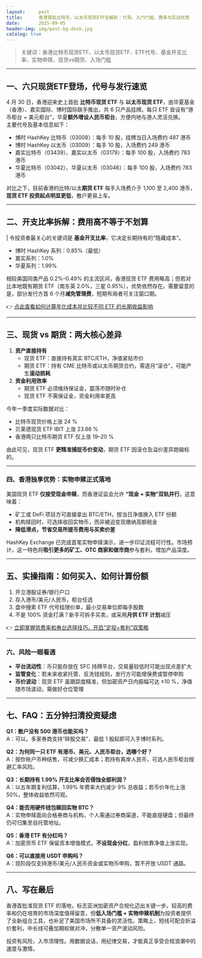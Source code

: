 ```yaml
---
layout:     post
title:      香港首批比特币、以太币现货ETF全解析：代号、入门门槛、费率与实战优势
date:       2025-09-05
header-img: img/post-bg-desk.jpg
catalog: true
---
```


> 关键词：香港比特币现货ETF、以太币现货ETF、ETF代号、基金开支比率、实物申赎、现货vs期货、入场门槛

---

## 一、六只现货ETF登场，代号与发行速览
4 月 30 日，香港迎来史上首批 **比特币现货 ETF** 与 **以太币现货 ETF**，由华夏基金（香港）、嘉实国际、博时国际联手推出，共 6 只产品挂牌。每只 ETF 皆设有“港币柜台 + 美元柜台”，华夏**额外增设人民币柜台**，方便内地与港人灵活兑换。  
主要代号及基本信息如下：

- 博时 HashKey 比特币（03008）：每手 10 股，挂牌当日入场费约 487 港币  
- 博时 HashKey 以太币（03009）：每手 10 股，入场费约 249 港币  
- 嘉实比特币（03439）、嘉实以太币（03179）：每手 100 股，入场费约 783 港币  
- 华夏比特币（03042）、华夏以太币（03046）：每手 100 股，入场费约 783 港币  

对比之下，目前香港的比特/以太**期货 ETF** 每手入场费介于 1,100 至 2,400 港币，**现货 ETF 投资起点明显更低**，散户更易上车。  

---

## 二、开支比率拆解：费用高不等于不划算
| 令投资者最关心的关键词是 **基金开支比率**，它决定长期持有的“隐藏成本”。  
- 博时 HashKey 系列：0.85%（最低）  
- 嘉实系列：1.0%  
- 华夏系列：1.99%  

相较美国同类产品 0.2%–0.49% 的主流区间，香港现货 ETF 费用略高；但若对比本地既有期货 ETF（南东英 2.0%，三星 0.95%），优势依然存在。需要留意的是，部分发行方首 6 个月**减免管理费**，短期布局者可关注窗口期。

👉 [点此查看如何计算年化成本并比较不同 ETF 的长期收益影响](https://okxdog.com/)

---

## 三、现货 vs 期货：两大核心差异
1. **资产直接持有**  
   - 现货 ETF：直接持有真实 BTC/ETH，净值紧贴市价  
   - 期货 ETF：持有 CME 比特币或以太币期货合约，需逐月“滚仓”，可能产生**滚动损耗**  
2. **资金利用效率**  
   - 期货 ETF 必须维持保证金，震荡市随时补仓  
   - 现货 ETF 不需保证金，资金利用率更高  

今年一季度实际数据对比：  
- 比特币现货价格上涨 24 %  
- 贝莱德现货 ETF IBIT 上涨 23.86 %  
- 香港两只比特币期货 ETF 仅上涨 19–20 %  

由此可见，现货 ETF **更精准捕捉币价变动**，期货 ETF 因滚仓及溢价差异跑输标的。

---

### 四、香港独享优势：实物申赎正式落地
美国现货 ETF **仅接受现金申赎**，而香港证监会允许 **“现金 + 实物”双轨并行**。这意味着：

- 矿工或 DeFi 项目方可直接拿出 BTC/ETH，按当日净值换入 ETF 份额  
- 机构赎回时，可选择收回实物币，而非被迫变现缴纳高额税金  
- **降低滑点，节省交易所提币费用与买卖价差**  

HashKey Exchange 已完成首笔实物申赎演示，进一步印证流程可行性。市场预计，这一特色将**吸引更多的矿工、OTC 商家和做市商**参与套利，增加产品深度。

---

## 五、实操指南：如何买入、如何计算份额
1. 开立港股证券/银行户口  
2. 存入港币/美元/人民币，柜台任选  
3. 盘中搜索 ETF 代号挂限价单，最小交易单位即每手股数  
4. 不是 100% 资金打满？新手可拆手买卖，或采用**月供 ETF 计划**减压  

👉 [立即掌握低费率和券台选择技巧，开启“定投+套利”双策略](https://okxdog.com/)

---

### 六、风险一眼看透
- **平台流动性**：币只能存放在 SFC 持牌平台，交易量较低时可能出现点差扩大  
- **监管变化**：若未来收紧托管、反洗钱规则，发行方可能增保费或暂停申购  
- **币价波动**：现货 ETF 虽跟踪度精准，但加密资产日内振幅可达 ±10 %，净值随市场波动，需做好仓位管理  

---

## 七、FAQ：五分钟扫清投资疑虑
**Q1：散户没有 500 港币也能买吗？**  
A：可以，多家券商支持“碎股交易”，最低 1 股起即可入手博时系列。  

**Q2：为何同一只 ETF 有港币、美元、人民币柜台，选哪个好？**  
A：按你账户币种结售，可减少换汇成本；若持有离岸人民币，可选人民币柜台规避汇率风险。  

**Q3：长期持有 1.99% 开支比率会否侵蚀全部利润？**  
A：以五年期复利估算，1.99% 年费率大约减少 9% 总收益；若币价年化上涨 50%，整体收益依然可观。  

**Q4：能否用硬件钱包赎回实物 BTC？**  
A：实物申赎面向合格券商与机构，个人需通过券商渠道，不能直提硬盘；但最终仍可归集至自托管地址。  

**Q5：香港 ETF 有分红吗？**  
A：加密货币 ETF 保留资本增值模式，**不设现金分红**，盈利依靠净值上涨实现。  

**Q6：可以直接用 USDT 申购吗？**  
A：现阶段仅支持港币/美元/人民币资金或实物币申购，暂不开放 USDT 通路。

---

## 八、写在最后
香港首批准现货 ETF 的落地，标志亚洲加密资产合规化迈出关键一步。较高的费率和仍在培育的市场深度值得留意，但**低入场门槛 + 实物申赎机制**为投资者提供了全新组合工具，也补足了美国市场所不具备的灵活性。策略上，短线可配合折溢价套利，中长线可叠加期权做对冲，分散单一资产波动风险。  

投资有风险，入市须理性。用数据说话，用纪律交易，才能真正享受合规浪潮中的速度与激情。